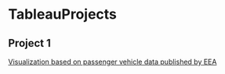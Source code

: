 # TableauProjects

## Project 1
[Visualization based on passenger vehicle data published by EEA](https://github.com/silentli/TableauProjects/tree/2820e6b7f6dd9696ff0959970461f78ee148cbcb/Project-1-EEA)